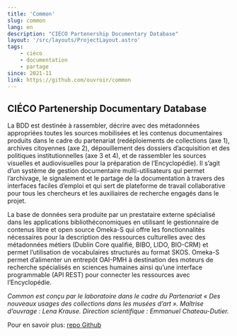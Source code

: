 ```yaml
---
title: 'Common'
slug: common
lang: en
description: "CIÉCO Partenership Documentary Database"
layout: '/src/layouts/ProjectLayout.astro'
tags: 
    - ciéco
    - documentation
    - partage
since: 2021-11
link: https://github.com/ouvroir/common
---
```


## CIÉCO Partenership Documentary Database

La BDD est destinée à rassembler, décrire avec des métadonnées appropriées toutes les sources mobilisées et les contenus documentaires produits dans le cadre du partenariat (redéploiements de collections (axe 1), archives citoyennes (axe 2), dépouillement des dossiers d’acquisition et des politiques institutionnelles (axe 3 et 4), et de rassembler les sources visuelles et audiovisuelles pour la préparation de l’Encyclopédie). Il s’agit d’un système de gestion documentaire multi-utilisateurs qui permet l’archivage, le signalement et le partage de la documentation à travers des interfaces faciles d’emploi et qui sert de plateforme de travail collaborative pour tous les chercheurs et les auxiliaires de recherche engagés dans le projet.

La base de données sera produite par un prestataire externe spécialisé dans les applications bibliothéconomiques en utilisant le gestionnaire de contenus libre et open source Omeka-S qui offre les fonctionnalités nécessaires pour la description des ressources culturelles avec des métadonnées métiers (Dublin Core qualifié, BIBO, LIDO, BIO-CRM) et permet l’utilisation de vocabulaires structurés au format SKOS. Omeka-S permet d’alimenter un entrepôt OAI-PMH à destination des moteurs de recherche spécialisés en sciences humaines ainsi qu’une interface programmable (API REST) pour connecter les ressources avec l’Encyclopédie.

*Common est conçu par le laboratoire dans le cadre du Partenariat « Des nouveaux usages des collections dans les musées d’art ». Maîtrise d’ouvrage : Lena Krause. Direction scientifique : Emmanuel Chateau-Dutier.*

Pour en savoir plus: [repo Github](https://github.com/ouvroir/common)
